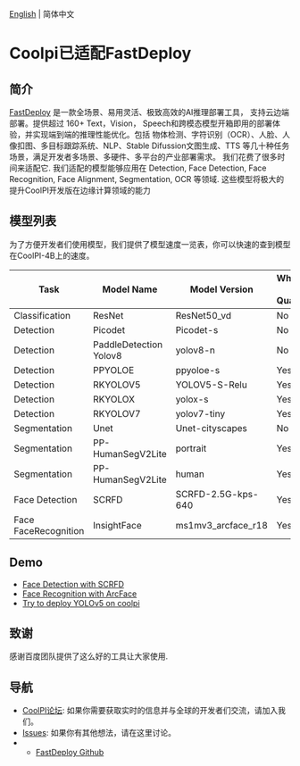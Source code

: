 [English](./README.md) | 简体中文

# Coolpi已适配FastDeploy

## 简介

[FastDeploy](https://github.com/PaddlePaddle/FastDeploy) 是一款全场景、易用灵活、极致高效的AI推理部署工具， 支持云边端部署。提供超过 160+ Text，Vision， Speech和跨模态模型开箱即用的部署体验，并实现端到端的推理性能优化。包括 物体检测、字符识别（OCR）、人脸、人像扣图、多目标跟踪系统、NLP、Stable Difussion文图生成、TTS 等几十种任务场景，满足开发者多场景、多硬件、多平台的产业部署需求。
我们花费了很多时间来适配它. 
我们适配的模型能够应用在 Detection, Face Detection, Face Recognition, Face Alignment, Segmentation, OCR 等领域. 
这些模型将极大的提升CoolPI开发版在边缘计算领域的能力


## 模型列表

为了方便开发者们使用模型，我们提供了模型速度一览表，你可以快速的查到模型在CoolPI-4B上的速度。

|Task|Model Name|Model Version|Whether to Quantify|RKNN Speed(ms)|
|-|-|-|-|-|
|Classification|ResNet|ResNet50_vd|No|33|
|Detection|Picodet|Picodet-s|No|112|
|Detection|PaddleDetection Yolov8|yolov8-n|No|100|
|Detection|PPYOLOE|ppyoloe-s|Yes|141|
|Detection|RKYOLOV5|YOLOV5-S-Relu|Yes|57|
|Detection|RKYOLOX|yolox-s|Yes|130|
|Detection|RKYOLOV7|yolov7-tiny|Yes|58|
|Segmentation|Unet|Unet-cityscapes|No|-|
|Segmentation|PP-HumanSegV2Lite|portrait|Yes|43|
|Segmentation|PP-HumanSegV2Lite|human|Yes|43|
|Face Detection|SCRFD|SCRFD-2.5G-kps-640|Yes|42|
|Face FaceRecognition|InsightFace|ms1mv3_arcface_r18|Yes|12|


## Demo

- [Face Detection with SCRFD](https://cool-pi.com/topic/173/do-face-detection-on-coolpi-with-fastdeploy)
- [Face Recognition with ArcFace](https://cool-pi.com/topic/174/do-face-recognition-on-coolpi-with-fastdeploy)
- [Try to deploy YOLOv5 on coolpi](https://cool-pi.com/topic/205/try-to-deploy-yolov5-on-coolpi)


## 致谢

感谢百度团队提供了这么好的工具让大家使用.

## 导航

* [CoolPI论坛](https://www.cool-pi.com): 如果你需要获取实时的信息并与全球的开发者们交流，请加入我们。
* [Issues](https://github.com/yanyitech/coolpi_4B_docs/issues): 如果你有其他想法，请在这里讨论。
* * [FastDeploy Github](https://github.com/PaddlePaddle/FastDeploy) 